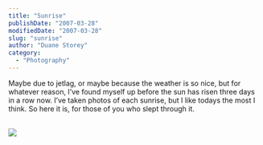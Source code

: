 ```yaml
---
title: "Sunrise"
publishDate: "2007-03-28"
modifiedDate: "2007-03-28"
slug: "sunrise"
author: "Duane Storey"
category:
  - "Photography"
---
```


Maybe due to jetlag, or maybe because the weather is so nice, but for whatever reason, I’ve found myself up before the sun has risen three days in a row now. I’ve taken photos of each sunrise, but I like todays the most I think. So here it is, for those of you who slept through it.

  
[  
![](http://farm1.static.flickr.com/160/437607582_ca207de9af.jpg?v=0)  ](http://www.flickr.com/photos/duanestorey/437607582/)